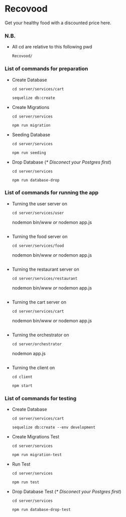 # Recovood
Get your healthy food with a discounted price here.

### N.B.
- All cd are relative to this following pwd
  ```
  Recovood/
  ```

### List of commands for preparation
- Create Database
  ```
  cd server/services/cart
  ```
  ```
  sequelize db:create
  ```
- Create Migrations
  ```
  cd server/services
  ```
  ```
  npm run migration
  ```
- Seeding Database
  ```
  cd server/services
  ```
  ```
  npm run seeding
  ```
- Drop Database (_* Disconect your Postgres first_)
  ```
  cd server/services
  ```
  ```
  npm run database-drop
  ```

### List of commands for running the app
- Turning the user server on
  ```
  cd server/services/user
  ```
  nodemon bin/www
  _or_
  nodemon app.js
  ```
- Turning the food server on
  ```
  cd server/services/food
  ```
  nodemon bin/www
  _or_
  nodemon app.js
  ```
- Turning the restaurant server on
  ```
  cd server/services/restaurant
  ```
  nodemon bin/www
  _or_
  nodemon app.js
  ```
- Turning the cart server on
  ```
  cd server/services/cart
  ```
  nodemon bin/www
  _or_
  nodemon app.js
  ```
- Turning the orchestrator on
  ```
  cd server/orchestrator
  ```
  nodemon app.js
  ```
- Turning the client on
  ```
  cd client
  ```
  ```
  npm start
  ```

### List of commands for testing
- Create Database
  ```
  cd server/services/cart
  ```
  ```
  sequelize db:create --env development
  ```
- Create Migrations Test
  ```
  cd server/services
  ```
  ```
  npm run migration-test
  ```
- Run Test
  ```
  cd server/services
  ```
  ```
  npm run test
  ```
- Drop Database Test (_* Disconect your Postgres first_)
  ```
  cd server/services
  ```
  ```
  npm run database-drop-test
  ```